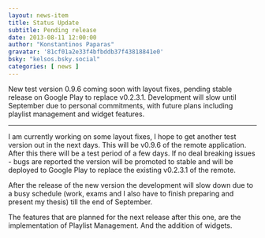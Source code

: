 ```yaml
---
layout: news-item
title: Status Update
subtitle: Pending release
date: 2013-08-11 12:00:00
author: "Konstantinos Paparas"
gravatar: '81cf01a2e33f4bfbddb37f43818841e0'
bsky: "kelsos.bsky.social"
categories: [ news ]
---
```


New test version 0.9.6 coming soon with layout fixes, pending stable release on Google Play to replace v0.2.3.1.
Development will slow until September due to personal commitments, with future plans including playlist management and
widget features.

---

I am currently working on some layout fixes, I hope to get another test version out in the next days. This will be
v0.9.6 of the remote application. After this there will be a test period of a few days. If no deal breaking issues -
bugs are reported the version will be promoted to stable and will be deployed to Google Play to replace the existing
v0.2.3.1 of the remote.

After the release of the new version the development will slow down due to a busy schedule (work, exams and I also have
to finish preparing and present my thesis) till the end of September.

The features that are planned for the next release after this one, are the implementation of Playlist Management. And
the addition of widgets.
